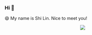 ### Hi 👋

😄 My name is Shi Lin. Nice to meet you!

  <center> 
      <img align="center" src="https://github-readme-stats.vercel.app/api?username=theshi-1128" />
  </center>
<!--
**theshi-1128/theshi** is a ✨ _special_ ✨ repository because its `README.md` (this file) appears on your GitHub profile.

Here are some ideas to get you started:

- 🔭 I’m currently working on ...
- 🌱 I’m currently learning ...
- 👯 I’m looking to collaborate on ...
- 🤔 I’m looking for help with ...
- 💬 Ask me about ...
- 📫 How to reach me: ...
- 😄 Pronouns: ...
- ⚡ Fun fact: ...
-->
# theshi


<h1 align="center"> Hi 👋, I'm Shi Lin </h1>

<p align="center"> 😄 Nice to meet you! </p>

<p align="center">
  <img src="https://github-readme-stats.vercel.app/api?username=theshi-1128&show_icons=true&theme=tokyonight" />
</p>

---

### 🚀 About Me:
- 🔭 I’m currently working on **LLM Security & Adversarial Attacks**
- 🌱 I’m currently learning **System Security & English**
- 💬 Ask me about **Science Teaching & AI Security**
- 📫 How to reach me: [Your Email or Social Media]
- ⚡ Fun fact: I love **exploring new ideas & solving problems!**

---

### 🛠️ Tech Stack:
<p align="center">
  <img src="https://skillicons.dev/icons?i=python,linux,git,docker,nginx,md" />
</p>

---

### 📊 GitHub Stats:
<p align="center">
  <img src="https://github-readme-stats.vercel.app/api?username=theshi-1128&show_icons=true&theme=tokyonight" />
  <br>
  <img src="https://github-readme-streak-stats.herokuapp.com/?user=theshi-1128&theme=tokyonight" />
</p>

---

### 🔥 Most Used Languages:
<p align="center">
  <img src="https://github-readme-stats.vercel.app/api/top-langs/?username=theshi-1128&layout=compact&theme=tokyonight" />
</p>

---

✨ *Thanks for visiting! Have a great day!* 😊
